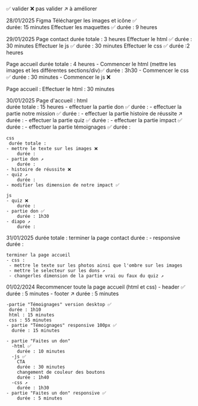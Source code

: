 ✅ valider
❌ pas valider
↗️ à améliorer

28/01/2025
Figma
    Télécharger les images et icône ✅  
     durée: 15 minutes
    Effectuer les maquettes ✅
     durée : 9 heures

29/01/2025
Page contact 
    durée totale : 3 heures 
    Effectuer le html ✅
        durée : 30 minutes
    Effectuer le js ✅
        durée : 30 minutes
    Effectuer le css ✅
        durée :2 heures

Page accueil
    durée totale : 4 heures
    - Commencer le html (mettre les images et les différentes sections/div)✅
        durée : 3h30
    - Commencer le css ✅
        durée : 30 minutes
    - Commencer le js ❌

Page accueil :
    Effectuer le html : 30 minutes

30/01/2025
Page d'accueil : 
    html   
      durée totale : 15 heures
    - effectuer la partie don ✅
        durée : 
    - effectuer la partie notre  mission ✅
        durée :
    - effectuer la partie histoire de réussite ↗️
        durée :
    - effectuer la partie quiz ✅
        durée :
    - effectuer la partie impact ✅
        durée :
    - effectuer la partie témoignages ✅
        durée :

    css 
     durée totale : 
    - mettre le texte sur les images ❌ 
        durée :
    - partie don ↗️
        durée :
    - histoire de réussite ❌
    - quiz ↗️
        durée :
    - modifier les dimension de notre impact ✅

    js 
    - quiz ❌
        durée :
    - partie don ✅
        durée : 1h30
    - diapo ↗️
        durée :

31/01/2025
    durée totale :
    terminer la page contact
      durée : 
    - responsive 
        durée :

    terminer la page accueil 
    - css :
     - mettre le texte sur les photos ainsi que l'ombre sur les images
     - mettre le selecteur sur les dons ↗️
     - changerles dimension de la partie vrai ou faux du quiz ↗️

01/02/2024
    Recommencer toute la page accueil (html et css)
    - header ✅
      durée : 5 minutes
    - footer ↗️
      durée : 5 minutes

    -partie "Témoignages" version desktop ✅
     durée : 1h10
     html : 15 minutes
     css : 55 minutes
    - partie "Témoignages" responsive 100px ✅
      durée : 15 minutes

    - partie "Faites un don"
      -html ✅
        durée : 10 minutes
      -js ✅
        CTA 
        durée : 30 minutes
        changement de couleur des boutons
        durée : 1h40
      -css ↗️
        durée : 1h30
    - partie "Faites un don" responsive ✅
        durée : 5 minutes

      